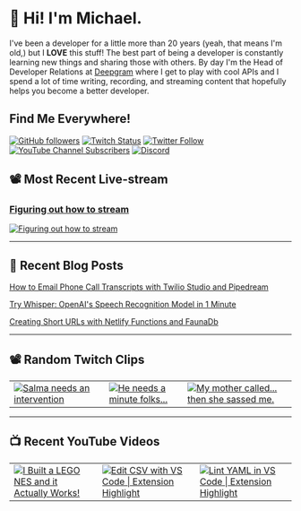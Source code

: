 # 👋 Hi! I'm Michael.

I've been a developer for a little more than 20 years (yeah, that means I'm old,)
but I **LOVE** this stuff! The best part of being a developer is constantly
learning new things and sharing those with others. By day I'm the Head of
Developer Relations at [Deepgram](https://deepgram.com) where I get to play with
cool APIs and I spend a lot of time writing, recording, and streaming content
that hopefully helps you become a better developer.

## Find Me Everywhere!

[![GitHub followers](https://img.shields.io/github/followers/michaeljolley?style=social)](https://github.com/michaeljolley) [![Twitch Status](https://img.shields.io/twitch/status/baldbeardedbuilder?style=social)](https://twitch.tv/baldbeardedbuilder) [![Twitter Follow](https://img.shields.io/twitter/follow/michaeljolley?style=social)](https://twitter.com/michaeljolley) [![YouTube Channel Subscribers](https://img.shields.io/youtube/channel/subscribers/UCn2FoDbv_veJB_UbrF93_jw?style=social)](https://youtube.com/baldbeardedbuilder) [![Discord](https://img.shields.io/discord/565665509350178827)](https://discord.gg/XSG7HJm)

## 📽️ Most Recent Live-stream

<a href="https://www.twitch.tv/videos/1737402208" target="_blank">
  <h3>Figuring out how to stream</h3>
  <img src="https://static-cdn.jtvnw.net/cf_vods/d1m7jfoe9zdc1j/09c4520ad6c197b2b68d_baldbeardedbuilder_47965421085_1676326170//thumb/thumb0-480x272.jpg" alt="Figuring out how to stream"/>
</a>

---


## 📝 Recent Blog Posts

[How to Email Phone Call Transcripts with Twilio Studio and Pipedream](https://baldbeardedbuilder.com/blog/blog/)

[Try Whisper: OpenAI&#39;s Speech Recognition Model in 1 Minute](https://baldbeardedbuilder.com/blog/blog/)

[Creating Short URLs with Netlify Functions and FaunaDb](https://baldbeardedbuilder.com/blog/blog/)


---

## 📽️ Random Twitch Clips

<table>
  <tr>
    <td>
      <a href="https://clips.twitch.tv/DaintyBlightedRavenVoteNay" target="_blank">
        <img src="https://clips-media-assets2.twitch.tv/AT-cm%7C829269967-preview-480x272.jpg" alt="Salma needs an intervention"/>
      </a>
    </td>
    <td>
      <a href="https://clips.twitch.tv/WealthyStupidBobaGOWSkull" target="_blank">
        <img src="https://clips-media-assets2.twitch.tv/AT-cm%7C919872359-preview-480x272.jpg" alt="He needs a minute folks..."/>
      </a>
    </td>
    <td>
      <a href="https://clips.twitch.tv/ElatedSavageMomOSfrog" target="_blank">
        <img src="https://clips-media-assets2.twitch.tv/AT-cm%7C838564081-preview-480x272.jpg" alt="My mother called... then she sassed me."/>
      </a>
    </td>
  </tr>
</table>

---

## 📺 Recent YouTube Videos

<table>
  <tr>
    <td>
      <a href="https://www.youtube.com/watch?v=_osa3vgUiCg" target="_blank">
        <img style="align=center" src="https://i2.ytimg.com/vi/_osa3vgUiCg/mqdefault.jpg" alt="I Built a LEGO NES and it Actually Works!"/>
      </a>
    </td>
    <td>
      <a href="https://www.youtube.com/watch?v=9nXXWOHjU24" target="_blank">
        <img style="align=center" src="https://i2.ytimg.com/vi/9nXXWOHjU24/mqdefault.jpg" alt="Edit CSV with VS Code | Extension Highlight"/>
      </a>
    </td>
    <td>
      <a href="https://www.youtube.com/watch?v=OjkbonKOzec" target="_blank">
        <img style="align=center" src="https://i2.ytimg.com/vi/OjkbonKOzec/mqdefault.jpg" alt="Lint YAML in VS Code | Extension Highlight"/>
      </a>
    </td>
  </tr>
</table>

